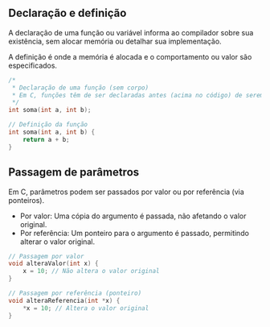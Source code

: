 ## Declaração e definição

A declaração de uma função ou variável informa ao compilador sobre sua existência, sem alocar memória ou detalhar sua implementação.

A definição é onde a memória é alocada e o comportamento ou valor são especificados.
```c
/*
 * Declaração de uma função (sem corpo)
 * Em C, funções têm de ser declaradas antes (acima no código) de serem usadas
 */
int soma(int a, int b);

// Definição da função
int soma(int a, int b) {
    return a + b;
}
```

## Passagem de parâmetros

Em C, parâmetros podem ser passados por valor ou por referência (via ponteiros).

- Por valor: Uma cópia do argumento é passada, não afetando o valor original.
- Por referência: Um ponteiro para o argumento é passado, permitindo alterar o valor original.
```c
// Passagem por valor
void alteraValor(int x) {
    x = 10; // Não altera o valor original
}

// Passagem por referência (ponteiro)
void alteraReferencia(int *x) {
    *x = 10; // Altera o valor original
}
```
